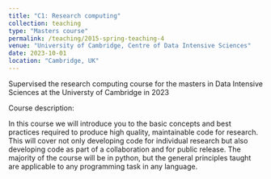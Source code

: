 ```yaml
---
title: "C1: Research computing"
collection: teaching
type: "Masters course"
permalink: /teaching/2015-spring-teaching-4
venue: "University of Cambridge, Centre of Data Intensive Sciences"
date: 2023-10-01
location: "Cambridge, UK"
---
```


Supervised the research computing course for the masters in Data Intensive Sciences at the Universty of Cambridge in 2023



Course description:

In this course we will introduce you to the basic concepts and best practices required to produce high quality, maintainable code for research. This will cover not only developing code for individual research but also developing code as part of a collaboration and for public release. The majority of the course will be in python, but the general principles taught are applicable to any programming task in any language.
